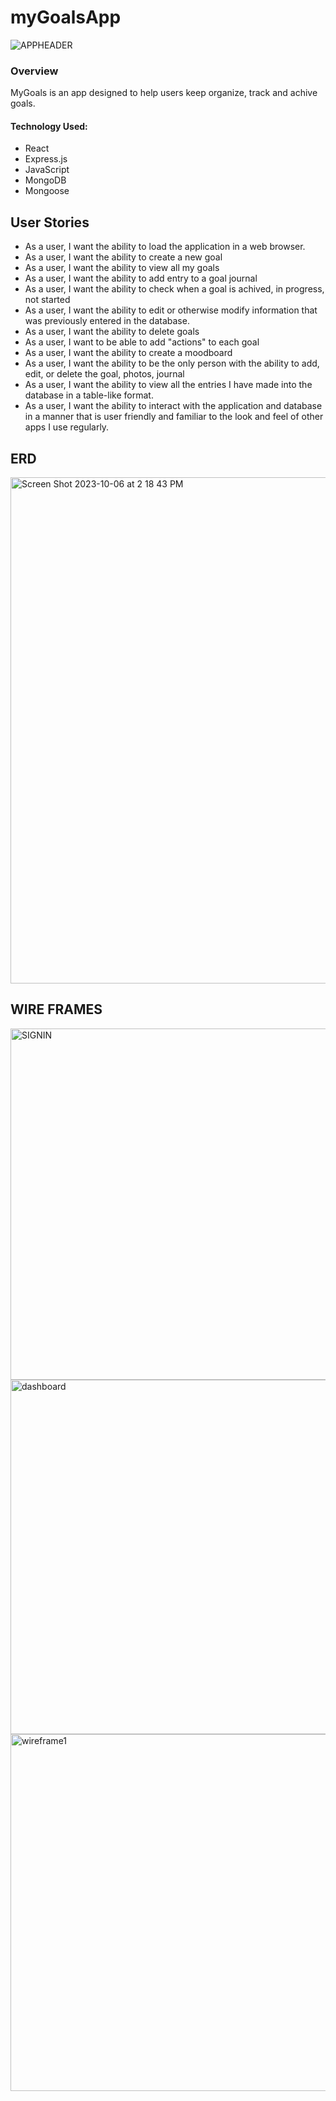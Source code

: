 # myGoalsApp
![APPHEADER](https://github.com/jpineda48/myGoalsApp/assets/135978440/c5dec9f4-fc77-4a74-87a6-7c3354bd5303)


### Overview
MyGoals is an app designed to help users keep organize, track and achive goals. 

#### Technology Used:
- React
- Express.js
- JavaScript
- MongoDB
- Mongoose

## User Stories
- As a user, I want the ability to load the application in a web browser.
- As a user, I want the ability to create a new goal
- As a user, I want the ability to view all my goals
- As a user, I want the ability to add entry to a goal journal
- As a user, I want the ability to check when a goal is achived, in progress, not started
- As a user, I want the ability to edit or otherwise modify information that was previously entered in the database.
- As a user, I want the ability to delete goals
- As a user, I want to be able to add "actions" to each goal
- As a user, I want the ability to create a moodboard
- As a user, I want the ability to be the only person with the ability to add, edit, or delete the goal, photos, journal
- As a user, I want the ability to view all the entries I have made into the database in a table-like format.
- As a user, I want the ability to interact with the application and database in a manner that is user friendly and familiar to the look and feel of other apps I use regularly.

## ERD

<img width="810" alt="Screen Shot 2023-10-06 at 2 18 43 PM" src="https://github.com/jpineda48/myGoalsApp/assets/135978440/ce4e7b5d-ff8c-4605-b127-fe24d9fe2e5d">


## WIRE FRAMES

<img width="562" alt="SIGNIN" src="https://github.com/jpineda48/myGoalsApp/assets/135978440/4b42893b-d17a-4a31-9208-a7f72d6eb988">
<img width="567" alt="dashboard" src="https://github.com/jpineda48/myGoalsApp/assets/135978440/ee53a354-0452-481d-bf87-f23527d73df8">
<img width="571" alt="wireframe1" src="https://github.com/jpineda48/myGoalsApp/assets/135978440/1a5692d8-fda6-4612-9e5b-22a60ebf5157">

